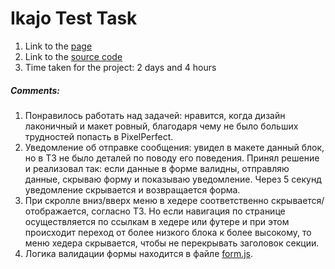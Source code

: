 # Ikajo Test Task

1. Link to the [page](https://alexandershpilka.github.io/Ikajo_TestTask/)
2. Link to the [source code](https://github.com/AlexanderShpilka/Ikajo_TestTask/tree/master/app)
3. Time taken for the project: 2 days and 4 hours

##### Comments:

1. Понравилось работать над задачей: нравится, когда дизайн лаконичный и макет ровный, благодаря чему не было больших трудностей попасть в PixelPerfect.
2. Уведомление об отправке сообщения: увидел в макете данный блок, но в ТЗ не было деталей по поводу его поведения. Принял решение и реализовал так: если данные в форме валидны, отправляю данные, скрываю форму и показываю уведомление. Через 5 секунд уведомление скрывается и возвращается форма.
3. При скролле вниз/вверх меню в хедере соответственно скрывается/отображается, согласно ТЗ. Но если навигация по странице осуществляется по ссылкам в хедере или футере и при этом происходит переход от более низкого блока к более высокому, то меню хедера скрывается, чтобы не перекрывать заголовок секции.
4. Логика валидации формы находится в файле [form.js](https://github.com/AlexanderShpilka/Ikajo_TestTask/blob/master/app/js/form.js).
